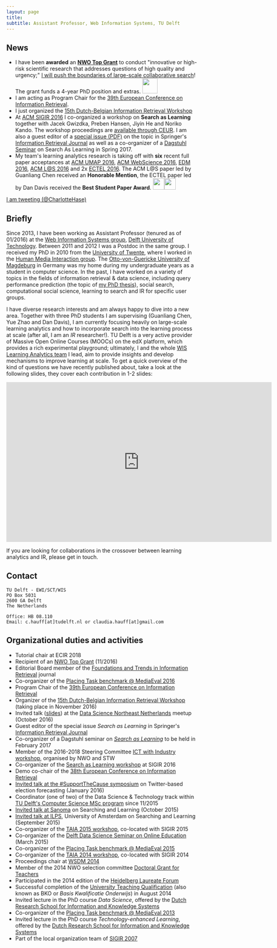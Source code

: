 ```yaml
---
layout: page
title:  
subtitle: Assistant Professor, Web Information Systems, TU Delft
---
```


## News

- I have been **awarded** an [**NWO Top Grant**](http://www.nwo.nl/actueel/nieuws/2016/ew/63-miljoen-top-subsidie-voor-18-exacte-topwetenschappers.html) to conduct "innovative or high-risk scientific research that addresses questions of high quality and urgency;" [I will push the boundaries of large-scale collaborative search](http://chauff.github.io/2016-11-27-lacrosse/)! The grant funds a 4-year PhD position and extras. <img src="../img/grant.png" height="40px">
- I am acting as Program Chair for the [39th European Conference on Information Retrieval](http://ecir2017.org/).
- I just organized the [15th Dutch-Belgian Information Retrieval Workshop](http://dir2016.nl)
- At [ACM SIGIR 2016](http://sigir.org/sigir2016/) I co-organized a workshop on **Search as Learning** together with Jacek Gwizdka, Preben Hansen, Jiyin He and Noriko Kando. The workshop proceedings are [available through CEUR](http://ceur-ws.org/Vol-1647/). I am also a guest editor of a [special issue (PDF)](http://chauff.github.io/sal2016/CfP_SI_Search_As_Learning.pdf) on the topic in Springer's [Information Retrieval Journal](http://link.springer.com/journal/10791) as well as a co-organizer of a [Dagstuhl Seminar](https://www.dagstuhl.de/en/program/dagstuhl-seminars/) on Search As Learning in Spring 2017.
- My team's learning analytics research is taking off with **six** recent full paper acceptances at [ACM UMAP 2016](http://www.um.org/umap2016/), [ACM WebScience 2016](http://websci16.org/), [EDM 2016](http://www.educationaldatamining.org/EDM2016/), [ACM L@S 2016](http://learningatscale.acm.org/las2016/) and 2x [ECTEL 2016](http://www.ec-tel.eu/index.php?id=732). The ACM L@S paper led by Guanliang Chen received an **Honorable Mention**, the ECTEL paper led by Dan Davis received the **Best Student Paper Award**. <img src="../img/award.png" height="30px"><img src="../img/award.png" height="30px">

<p>
 <a class="twitter-timeline"
 href="https://twitter.com/CharlotteHase"
 data-widget-id="340639437736255489"
 data-chrome="nofooter noborders transparent" data-tweet-limit="3">I am tweeting (@CharlotteHase)</a>
 <script>
						!function(d, s, id) {
							var js, fjs = d.getElementsByTagName(s)[0], p = /^http:/
									.test(d.location) ? 'http' : 'https';
							if (!d.getElementById(id)) {
								js = d.createElement(s);
								js.id = id;
								js.src = p
										+ "://platform.twitter.com/widgets.js";
								fjs.parentNode.insertBefore(js, fjs);
							}
						}(document, "script", "twitter-wjs");
 </script>
</p>

## Briefly

Since 2013, I have been working as Assistant Professor (tenured as of 01/2016) at the [Web Information Systems group](http://www.wis.ewi.tudelft.nl/),
 [Delft University of Technology](http://www.tudelft.nl/). Between 2011 and 2012 I was a Postdoc in the same group.
I received my PhD in 2010 from the [University of Twente](https://www.utwente.nl/), where I worked in the 
[Human Media Interaction group](http://hmi.ewi.utwente.nl/). 
The [Otto-von-Guericke University of Magdeburg](https://www.uni-magdeburg.de/) in Germany was 
my home during my undergraduate years as a student in computer science.
In the past, I have worked on a variety of topics in the fields of information retrieval & data science, 
including query performance prediction (the topic of [my PhD thesis](../documents/publications/thesis.pdf)), 
social search, computational social science, 
learning to search and IR for specific user groups.

I have diverse research interests and am always happy to dive into a new area. Together with three PhD students 
I am supervising (Guanliang Chen, Yue Zhao and Dan Davis), I am currently focusing heavily on large-scale learning analytics and how to incorporate search into the learning process at scale (after all, I am an *IR* researcher!). TU Delft is a very active provider of Massive Open Online Courses (MOOCs) on the edX platform, which provides a rich experimental playground; ultimately, I and the whole [WIS Learning Analytics team](http://www.wis.ewi.tudelft.nl/projects/learning-analytics/) I lead, aim to provide insights and develop mechanisms to improve learning at scale. To get a quick overview of the kind of questions we have recently published about, take a look at the following slides, they cover each contribution in 1-2 slides:

<iframe src="https://docs.google.com/presentation/d/1hJZjzxAhidTjaUiaW_cW57nGpESHK0yd-eMUcYW6QwM/embed?start=false&loop=false&delayms=3000" frameborder="0" width="700" height="422" allowfullscreen="true" mozallowfullscreen="true" webkitallowfullscreen="true"></iframe>


If you are looking for collaborations in the crossover between learning analytics and IR, please get in touch.

## Contact

```
TU Delft - EWI/SCT/WIS
PO Box 5031
2600 GA Delft
The Netherlands

Office: HB 08.110
Email: c.hauff[at]tudelft.nl or claudia.hauff[at]gmail.com
```

## Organizational duties and activities
- Tutorial chair at ECIR 2018
- Recipient of an [NWO Top Grant](http://www.nwo.nl/en/funding/our-funding-instruments/nwo/top-grants/top-grants-physical-sciences/index.html) (11/2016)
- Editorial Board member of the [Foundations and Trends in Information Retrieval](http://www.nowpublishers.com/INR) journal 
- Co-organizer of the [Placing Task benchmark @ MediaEval 2016](http://www.multimediaeval.org/mediaeval2016/placing/)
- Program Chair of the [39th European Conference on Information Retrieval](http://ecir2017.org)
- Organizer of the [15th Dutch-Belgian Information Retrieval Workshop](http://dir2016.nl) (taking place in November 2016)
- Invited talk ([slides](http://www.slideshare.net/chauff/largescale-learning-analytics-at-tu-delft)) at the [Data Science Northeast Netherlands](http://www.meetup.com/Data-Science-Northeast-Netherlands/) meetup (October 2016)
- Guest editor of the special issue *Search as Learning* in Springer's [Information Retrieval Journal](http://link.springer.com/journal/10791)
- Co-organizer of a Dagstuhl seminar on [*Search as Learning*](http://www.dagstuhl.de/en/program/calendar/semhp/?semnr=17092) to be held in February 2017
- Member of the 2016-2018 Steering Committee [ICT with Industry workshop](http://www.nwo.nl/over-nwo/organisatie/nwo-onderdelen/ew/bijeenkomsten/ict+with+industry+workshop), organised by NWO and STW
- Co-organizer of the [Search as Learning workshop](http://chauff.github.io/sal2016/) at SIGIR 2016
- Demo co-chair of the [38th European Conference on Information Retrieval](http://ecir2016.dei.unipd.it/)
- [Invited talk at the #SupportTheCause symposium](http://supportthecause.nl/) on Twitter-based election forecasting (January 2016)
- Coordinator (one of two) of the Data Science & Technology track within [TU Delft's Computer Science MSc program](http://www.tudelft.nl/studeren/masteropl/masteropleidingen/computer-science/) since 11/2015
- [Invited talk at Sanoma](https://www.youtube.com/watch?v=22ncUHW2GnI) on Searching and Learning (October 2015)
- [Invited talk at ILPS](http://ilps.science.uva.nl/invited-talk-by-claudia-hauff/), University of Amsterdam on Searching and Learning (September 2015)
- Co-organizer of the [TAIA 2015 workshop](http://research.microsoft.com/en-us/people/milads/taia2015.aspx), co-located with SIGIR 2015
- Co-organizer of the [Delft Data Science Seminar on Online Education](http://www.delftdatascience.tudelft.nl/about-dds/dds-online-education/) (March 2015)
- Co-organizer of the [Placing Task benchmark @ MediaEval 2015](http://www.multimediaeval.org/mediaeval2015/placing2015/)
- Co-organizer of the [TAIA 2014 workshop](http://research.microsoft.com/en-us/people/milads/taia2014.aspx), co-located with SIGIR 2014
- Proceedings chair at [WSDM 2014](http://www.wsdm-conference.org/2014/organizing-committee/)
- Member of the 2014 NWO selection committee [Doctoral Grant for Teachers](http://www.nwo.nl/en/funding/our-funding-instruments/nwo/doctoral-grant-for-teachers/doctoral-grant-for-teachers.html)
- Participated in the 2014 edition of the [Heidelberg Laureate Forum](http://www.heidelberg-laureate-forum.org/)
- Successful completion of the [University Teaching Qualification](https://intranet.tudelft.nl/en/targeted-info/education/educational-improvements/oc-focus-centre-for-expertise-in-education/courses/utq/) (also known as BKO or *Basis Kwalificatie Onderwijs*) in August 2014
- Invited lecture in the PhD course *Data Science*, offered by the [Dutch Research School for Information and Knowledge Systems](http://www.siks.nl/Data-Science-2014.php)
- Co-organizer of the [Placing Task benchmark @ MediaEval 2013](http://www.multimediaeval.org/mediaeval2013/placing2013/)
- Invited lecture in the PhD course *Technology-enhanced Learning*, offered by the [Dutch Research School for Information and Knowledge Systems](http://www.siks.nl/EL2012.php)
- Part of the local organization team of [SIGIR 2007](http://www.sigir.org/sigir2007/organisers.html)
